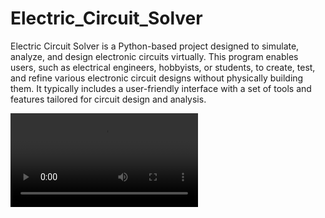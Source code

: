 # Electric_Circuit_Solver
Electric Circuit Solver is a Python-based project designed to simulate, analyze, and design electronic circuits virtually. This program enables users, such as electrical engineers, hobbyists, or students, to create, test, and refine various electronic circuit designs without physically building them. It typically includes a user-friendly interface with a set of tools and features tailored for circuit design and analysis.

![Run](IMG_5432.MOV)
